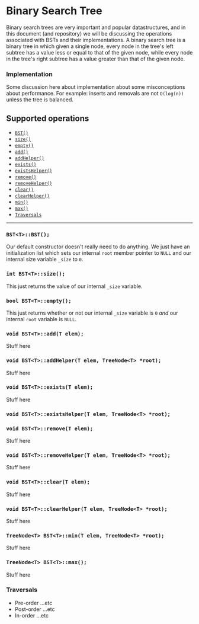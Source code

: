 # Binary Search Tree

Binary search trees are very important and popular datastructures, and in this document (and repository) we
will be discussing the operations associated with BSTs and their implementations. A binary search tree is a
binary tree in which given a single node, every node in the tree's left subtree has a value less or equal to
that of the given node, while every node in the tree's right subtree has a value greater than that of the given
node.

### Implementation

Some discussion here about implementation about some misconceptions about performance. For example:
inserts and removals are not `O(log(n))` unless the tree is balanced.

## Supported operations

 - [`BST()`](#default-constructor)
 - [`size()`](#size)
 - [`empty()`](#empty)
 - [`add()`](#add)
 - [`addHelper()`](#add-helper)
 - [`exists()`](#exists)
 - [`existsHelper()`](#exists-helper)
 - [`remove()`](#remove)
 - [`removeHelper()`](#remove-helper)
 - [`clear()`](#clear)
 - [`clearHelper()`](#clear-helper)
 - [`min()`](#min)
 - [`max()`](#max)
 - [`Traversals`](#traversals)

----

<a name="default-constructor"></a>
### `BST<T>::BST();`

Our default constructor doesn't really need to do anything. We just have an initialization
list which sets our internal `root` member pointer to `NULL` and our internal size variable
`_size` to `0`.

<a name="size"></a>
### `int BST<T>::size();`

This just returns the value of our internal `_size` variable.

<a name="empty"></a>
### `bool BST<T>::empty();`

This just returns whether or not our internal `_size` variable is `0` *and* our internal `root`
variable is `NULL`.

<a name="add"></a>
### `void BST<T>::add(T elem);`

Stuff here

<a name="add-helper"></a>
### `void BST<T>::addHelper(T elem, TreeNode<T> *root);`

Stuff here

<a name="exists"></a>
### `void BST<T>::exists(T elem);`

Stuff here

<a name="exists-helper"></a>
### `void BST<T>::existsHelper(T elem, TreeNode<T> *root);`

<a name="remove"></a>
### `void BST<T>::remove(T elem);`

Stuff here

<a name="remove-helper"></a>
### `void BST<T>::removeHelper(T elem, TreeNode<T> *root);`

Stuff here

<a name="clear"></a>
### `void BST<T>::clear(T elem);`

Stuff here

<a name="clear-helper"></a>
### `void BST<T>::clearHelper(T elem, TreeNode<T> *root);`

Stuff here

<a name="min"></a>
### `TreeNode<T> BST<T>::min(T elem, TreeNode<T> *root);`

Stuff here

<a name="max"></a>
### `TreeNode<T> BST<T>::max();`

Stuff here

<a name="traversals"></a>
### Traversals

 - Pre-order ...etc
 - Post-order ...etc
 - In-order ...etc
